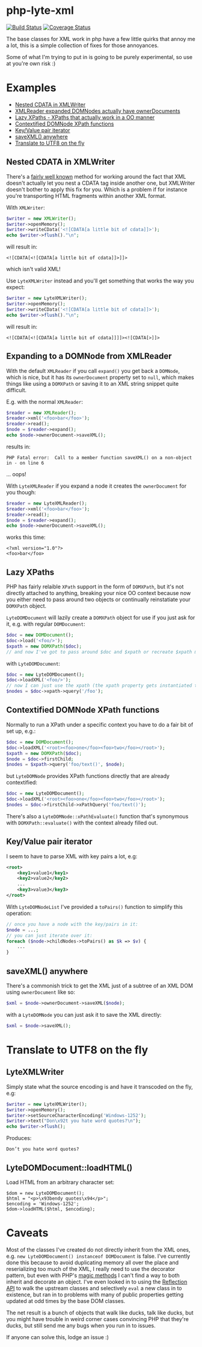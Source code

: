 # php-lyte-xml

[![Build Status](https://api.travis-ci.org/neerolyte/php-lyte-xml.svg?branch=master)](https://travis-ci.org/neerolyte/php-lyte-xml) [![Coverage Status](https://coveralls.io/repos/github/neerolyte/php-lyte-xml/badge.svg?branch=master)](https://coveralls.io/github/neerolyte/php-lyte-xml?branch=master)

The base classes for XML work in php have a few little quirks that annoy me a lot, this is a simple collection of fixes for those annoyances.

Some of what I'm trying to put in is going to be purely experimental, so use at you're own risk :)

# Examples

 * [Nested CDATA in XMLWriter](#nested-cdata-in-xmlwriter)
 * [XMLReader expanded DOMNodes actually have ownerDocuments](#expanding-to-a-domnode-from-xmlreader)
 * [Lazy XPaths - XPaths that actually work in a OO manner](#lazy-xpaths)
 * [Contextified DOMNode XPath functions](#contextified-domnode-xpath-functions)
 * [Key/Value pair iterator](#keyvalue-pair-iterator)
 * [saveXML() anywhere](#savexml-anywhere)
 * [Translate to UTF8 on the fly](#translate-to-utf8-on-the-fly)

## Nested CDATA in XMLWriter

There's a [fairly well known](http://en.wikipedia.org/wiki/CDATA#Nesting) method for working around the fact that XML doesn't actually let you nest a CDATA tag inside another one, but XMLWriter doesn't bother to apply this fix for you. Which is a problem if for instance you're transporting HTML fragments within another XML format.

With `XMLWriter`:
```php
$writer = new XMLWriter();
$writer->openMemory();
$writer->writeCData('<![CDATA[a little bit of cdata]]>');
echo $writer->flush()."\n";
```
will result in:
```
<![CDATA[<![CDATA[a little bit of cdata]]>]]>
```
which isn't valid XML!

Use `LyteXMLWriter` instead and you'll get something that works the way you expect:
```php
$writer = new LyteXMLWriter();
$writer->openMemory();
$writer->writeCData('<![CDATA[a little bit of cdata]]>');
echo $writer->flush()."\n";
```

will result in:
```
<![CDATA[<![CDATA[a little bit of cdata]]]]><![CDATA[>]]>
```

## Expanding to a DOMNode from XMLReader

With the default `XMLReader` if you call `expand()` you get back a `DOMNode`, which is nice, but it has its `ownerDocument` property set to `null`, which makes things like using a `DOMXPath` or saving it to an XML string snippet quite difficult.

E.g. with the normal `XMLReader`:
```php
$reader = new XMLReader();
$reader->xml('<foo>bar</foo>');
$reader->read();
$node = $reader->expand();
echo $node->ownerDocument->saveXML();
```

results in:
```
PHP Fatal error:  Call to a member function saveXML() on a non-object in - on line 6
```

... oops!

With `LyteXMLReader` if you expand a node it creates the `ownerDocument` for you though:
```php
$reader = new LyteXMLReader();
$reader->xml('<foo>bar</foo>');
$reader->read();
$node = $reader->expand();
echo $node->ownerDocument->saveXML();
```

works this time:
```
<?xml version="1.0"?>
<foo>bar</foo>
```

## Lazy XPaths

PHP has fairly relaible `XPath` support in the form of `DOMXPath`, but it's not directly attached to anything, breaking your nice OO context because now you either need to pass around two objects or continually reinstatiate your `DOMXPath` object.

`LyteDOMDocument` will lazily create a `DOMXPath` object for use if you just ask for it, e.g. with regular `DOMDocument`:
```php
$doc = new DOMDocument();
$doc->load('<foo/>');
$xpath = new DOMXPath($doc);
// and now I've got to pass around $doc and $xpath or recreate $xpath many times
```

with `LyteDOMDocument`:
```php
$doc = new LyteDOMDocument();
$doc->loadXML('<foo/>');
// now I can just use the xpath (the xpath property gets instantiated to a LyteDOMXPath as it's requested)
$nodes = $doc->xpath->query('/foo');
```

## Contextified DOMNode XPath functions

Normally to run a XPath under a specific context you have to do a fair bit of set up, e.g.:
```php
$doc = new DOMDocument();
$doc->loadXML('<root><foo>one</foo><foo>two</foo></root>');
$xpath = new DOMXPath($doc);
$node = $doc->firstChild;
$nodes = $xpath->query('foo/text()', $node);
```

but `LyteDOMNode` provides XPath functions directly that are already contextified:
```php
$doc = new LyteDOMDocument();
$doc->loadXML('<root><foo>one</foo><foo>two</foo></root>');
$nodes = $doc->firstChild->xPathQuery('foo/text()');
```

There's also a `LyteDOMNode::xPathEvaluate()` function that's synonymous with `DOMXPath::evaluate()` with the context already filled out.

## Key/Value pair iterator

I seem to have to parse XML with key pairs a lot, e.g:
```xml
<root>
	<key1>value1</key1>
	<key2>value2</key2>
	...
	<key3>value3</key3>
</root>
```

With `LyteDOMNodeList` I've provided a `toPairs()` function to simplify this operation:
```php
// once you have a node with the key/pairs in it:
$node = ...;
// you can just iterate over it:
foreach ($node->childNodes->toPairs() as $k => $v) {
	...
}
```

## saveXML() anywhere

There's a commonish trick to get the XML just of a subtree of an XML DOM using `ownerDocument` like so:
```php
$xml = $node->ownerDocument->saveXML($node);
```

with a `LyteDOMNode` you can just ask it to save the XML directly:
```php
$xml = $node->saveXML();
```

# Translate to UTF8 on the fly

## LyteXMLWriter

Simply state what the source encoding is and have it transcoded on the fly, e.g:

```php
$writer = new LyteXMLWriter();
$writer->openMemory();
$writer->setSourceCharacterEncoding('Windows-1252');
$writer->text("Don\x92t you hate word quotes?\n");
echo $writer->flush();
```

Produces:

```
Don’t you hate word quotes?
```

## LyteDOMDocument::loadHTML()

Load HTML from an arbitrary character set:

```
$dom = new LyteDOMDocument();
$html = "<p>\x93bendy quotes\x94</p>";
$encoding = 'Windows-1252';
$dom->loadHTML($html, $encoding);
```

# Caveats

Most of the classes I've created do not directly inherit from the XML ones, e.g. `new LyteDOMDocument() instanceof DOMDocument` is false. I've currently done this because to avoid duplicating memory all over the place and reserializing too much of the XML, I really need to use the decorator pattern, but even with PHP's [magic methods](http://php.net/manual/en/language.oop5.magic.php) I can't find a way to both inherit and decorate an object. I've even looked in to using the [Reflection API](http://php.net/manual/en/book.reflection.php) to walk the upstream classes and selectively `eval` a new class in to existence, but ran in to problems with many of public properties getting updated at odd times by the base DOM classes.

The net result is a bunch of objects that walk like ducks, talk like ducks, but you might have trouble in weird corner cases convincing PHP that they're ducks, but still send me any bugs when you run in to issues.

If anyone can solve this, lodge an issue :)
